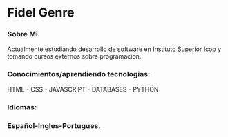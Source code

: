 <html>		

 <tittle> 
 <h1>
	 Fidel Genre
 </h1> 
 </tittle> 

<h3>
Sobre Mi
</h3>

<body>
	
<p>
Actualmente estudiando desarrollo de software en Instituto Superior Icop
y tomando cursos externos sobre programacion.
</p>

<h3>
Conocimientos/aprendiendo tecnologias:
</h3>

<P>	
HTML - CSS - JAVASCRIPT - DATABASES - PYTHON
</P>

<h3>
Idiomas:
<h3>

<P>
Español-Ingles-Portugues.
</p>

</body>
</html>
